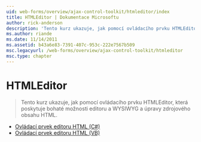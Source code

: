 ```yaml
---
uid: web-forms/overview/ajax-control-toolkit/htmleditor/index
title: HTMLEditor | Dokumentace Microsoftu
author: rick-anderson
description: 'Tento kurz ukazuje, jak pomocí ovládacího prvku HTMLEditor, která poskytuje bohaté možnosti editoru a WYSIWYG a úpravy zdrojového obsahu HTML.'
ms.author: riande
ms.date: 11/14/2011
ms.assetid: b43a6e83-7391-407c-953c-222e7567b509
msc.legacyurl: /web-forms/overview/ajax-control-toolkit/htmleditor
msc.type: chapter
---
```

<a name="htmleditor"></a>HTMLEditor
====================
> Tento kurz ukazuje, jak pomocí ovládacího prvku HTMLEditor, která poskytuje bohaté možnosti editoru a WYSIWYG a úpravy zdrojového obsahu HTML.


- [Ovládací prvek editoru HTML (C#)](how-do-i-use-the-html-editor-control-cs.md)
- [Ovládací prvek editoru HTML (VB)](how-do-i-use-the-html-editor-control-vb.md)

